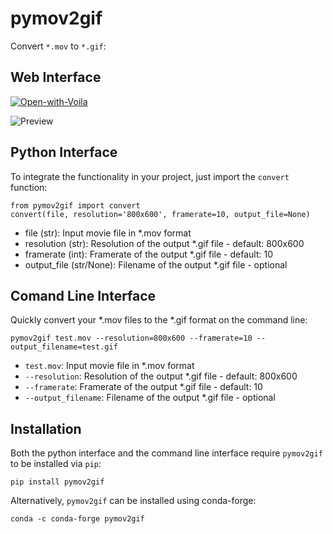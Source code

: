 # pymov2gif
Convert `*.mov` to `*.gif`:

## Web Interface 
[![Open-with-Voila](https://img.shields.io/badge/Open%20with-Voila-4eafa0.svg)](https://mybinder.org/v2/gh/jan-janssen/pymov2gif/master?urlpath=/voila/render/app.ipynb)

![Preview](convert.gif) 

## Python Interface 
To integrate the functionality in your project, just import the `convert` function: 
```
from pymov2gif import convert
convert(file, resolution='800x600', framerate=10, output_file=None)
```

* file (str): Input movie file in *.mov format 
* resolution (str): Resolution of the output *.gif file - default: 800x600
* framerate (int): Framerate of the output *.gif file - default: 10
* output_file (str/None): Filename of the output *.gif file - optional 

## Comand Line Interface 
Quickly convert your *.mov files to the *.gif format on the command line: 
```
pymov2gif test.mov --resolution=800x600 --framerate=10 --output_filename=test.gif
```

* `test.mov`: Input movie file in *.mov format 
* `--resolution`: Resolution of the output *.gif file - default: 800x600
* `--framerate`: Framerate of the output *.gif file - default: 10
* `--output_filename`: Filename of the output *.gif file - optional 

## Installation 
Both the python interface and the command line interface require `pymov2gif` to be installed via `pip`:
```
pip install pymov2gif
```
Alternatively, `pymov2gif` can be installed using conda-forge:
```
conda -c conda-forge pymov2gif
```